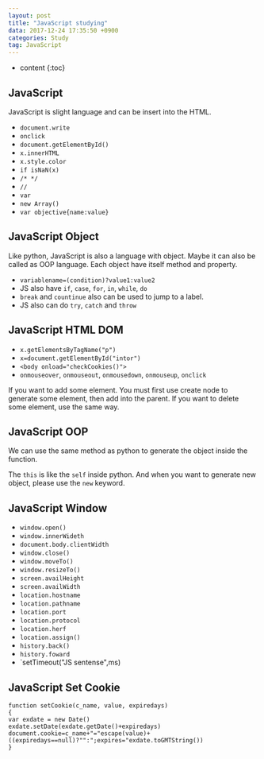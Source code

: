 ```yaml
---
layout: post
title: "JavaScript studying"
data: 2017-12-24 17:35:50 +0900
categories: Study
tag: JavaScript
---
```


* content
{:toc}





JavaScript
-----
JavaScript is slight language and can be insert into the HTML.

* `document.write`
* `onclick`
* `document.getElementById()`
* `x.innerHTML`
* `x.style.color`
* `if isNaN(x)`
* `/* */`
* `//`
* `var`
* `new Array()`
* `var objective{name:value}`

JavaScript Object
-----
Like python, JavaScript is also a language with object. Maybe it can also be called as OOP language. Each object have itself method and property.

* `variablename=(condition)?value1:value2`
* JS also have `if`, `case`, `for`, `in`, `while`, `do`
* `break` and `countinue` also can be used to jump to a label.
* JS also can do `try`, `catch` and `throw`

JavaScript HTML DOM
----
* `x.getElementsByTagName("p")`
* `x=document.getElementById("intor")`
* `<body onload="checkCookies()">`
* `onmouseover`, `onmouseout`, `onmousedown`, `onmouseup`, `onclick`

If you want to add some element. You must first use create node to generate some element, then add into the parent. If you want to delete some element, use the same way.

JavaScript OOP
----
We can use the same method as python to generate the object inside the function. 

The `this` is like the `self` inside python. And when you want to generate new object, please use the `new` keyword.

JavaScript Window
-----
* `window.open()`
* `window.innerWideth`
* `document.body.clientWidth`
* `window.close()`
* `window.moveTo()`
* `window.resizeTo()`
* `screen.availHeight`
* `screen.availWidth`
* `location.hostname`
* `location.pathname`
* `location.port`
* `location.protocol`
* `location.herf`
* `location.assign()`
* `history.back()`
* `history.foward`
* `setTimeout("JS sentense",ms)


JavaScript Set Cookie
----

```
function setCookie(c_name, value, expiredays)
{
var exdate = new Date()
exdate.setDate(exdate.getDate()+expiredays)
document.cookie=c_name+"="escape(value)+((expiredays==null)?"":";expires="exdate.toGMTString())
}
```

